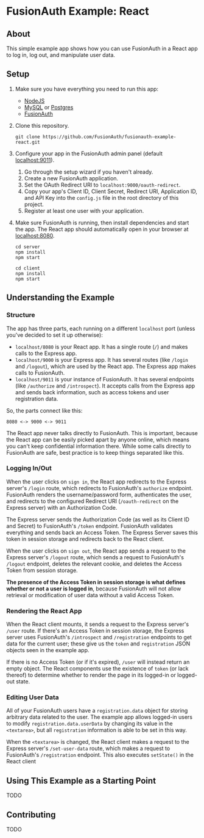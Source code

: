# FusionAuth Example: React

## About

This simple example app shows how you can use FusionAuth in a React app to log in, log out, and manipulate user data.

## Setup

1. Make sure you have everything you need to run this app:

	- [NodeJS](https://nodejs.org/en/download/)
	- [MySQL](https://fusionauth.io/docs/v1/tech/installation-guide/database#install-mysql) or [Postgres](https://fusionauth.io/docs/v1/tech/installation-guide/database#install-postgresql)
	- [FusionAuth]((https://fusionauth.io/download))

1. Clone this repository.

	```
	git clone https://github.com/FusionAuth/fusionauth-example-react.git
	```

1. Configure your app in the FusionAuth admin panel (default [localhost:9011](localhost:9011)).

	1. Go through the setup wizard if you haven't already.
	1. Create a new FusionAuth application.
	1. Set the OAuth Redirect URI to `localhost:9000/oauth-redirect`.
	1. Copy your app's Client ID, Client Secret, Redirect URI, Application ID, and API Key into the `config.js` file in the root directory of this project.
	1. Register at least one user with your application.

1. Make sure FusionAuth is running, then install dependencies and start the app. The React app should automatically open in your browser at [localhost:8080](localhost:8080).

	```
	cd server
	npm install
	npm start
	```
	```
	cd client
	npm install
	npm start
	```

## Understanding the Example

### Structure

The app has three parts, each running on a different `localhost` port (unless you've decided to set it up otherwise):

- `localhost/8080` is your React app. It has a single route (`/`) and makes calls to the Express app.
- `localhost/9000` is your Express app. It has several routes (like `/login` and `/logout`), which are used by the React app. The Express app makes calls to FusionAuth.
- `localhost/9011` is your instance of FusionAuth. It has several endpoints (like `/authorize` and `/introspect`). It accepts calls from the Express app and sends back information, such as access tokens and user registration data.

So, the parts connect like this:

`8080 <-> 9000 <-> 9011`

The React app never talks directly to FusionAuth. This is important, because the React app can be easily picked apart by anyone online, which means you can't keep confidential information there. While some calls directly to FusionAuth are safe, best practice is to keep things separated like this.

### Logging In/Out

When the user clicks on `sign in`, the React app redirects to the Express server's `/login` route, which redirects to FusionAuth's `authorize` endpoint. FusionAuth renders the username/password form, authenticates the user, and redirects to the configured Redirect URI (`/oauth-redirect` on the Express server) with an Authorization Code.

The Express server sends the Authorization Code (as well as its Client ID and Secret) to FusionAuth's `/token` endpoint. FusionAuth validates everything and sends back an Access Token. The Express Server saves this token in session storage and redirects back to the React client.

When the user clicks on `sign out`, the React app sends a request to the Express server's `/logout` route, which sends a request to FusionAuth's `/logout` endpoint, deletes the relevant cookie, and deletes the Access Token from session storage.

**The presence of the Access Token in session storage is what defines whether or not a user is logged in**, because FusionAuth will not allow retrieval or modification of user data without a valid Access Token.

### Rendering the React App

When the React client mounts, it sends a request to the Express server's `/user` route. If there's an Access Token in session storage, the Express server uses FusionAuth's `/introspect` and `/registration` endpoints to get data for the current user; these give us the `token` and `registration` JSON objects seen in the example app.

If there is no Access Token (or if it's expired), `/user` will instead return an empty object. The React components use the existence of `token` (or lack thereof) to determine whether to render the page in its logged-in or logged-out state.

### Editing User Data

All of your FusionAuth users have a `registration.data` object for storing arbitrary data related to the user. The example app allows logged-in users to modify `registration.data.userData` by changing its value in the `<textarea>`, but all `registration` information is able to be set in this way.

When the `<textarea>` is changed, the React client makes a request to the Express server's `/set-user-data` route, which makes a request to FusionAuth's `/registration` endpoint. This also executes `setState()` in the React client

## Using This Example as a Starting Point

TODO

## Contributing

TODO
